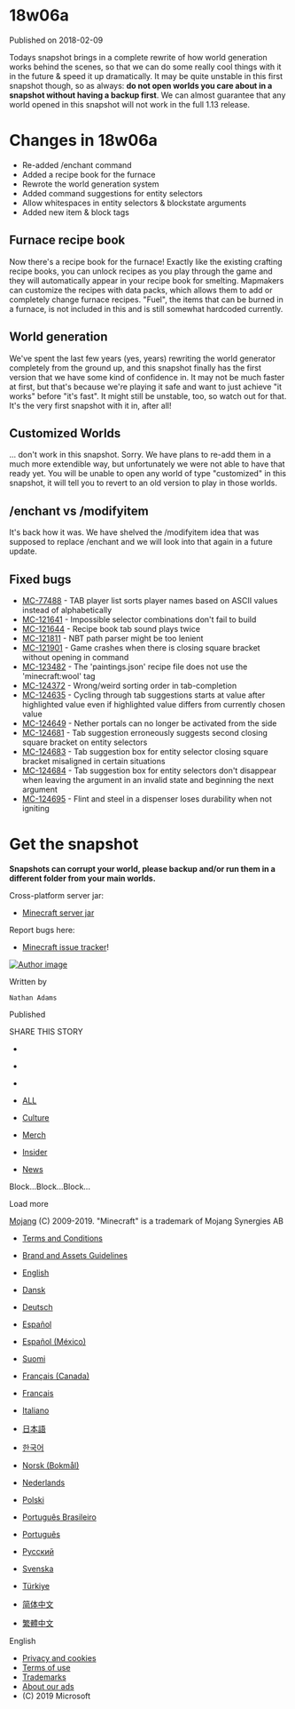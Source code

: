 # 18w06a
Published on 2018-02-09

Todays snapshot brings in a complete rewrite of how world generation works
behind the scenes, so that we can do some really cool things with it in the
future & speed it up dramatically. It may be quite unstable in this first
snapshot though, so as always: **do not open worlds you care about in a
snapshot without having a backup first**. We can almost guarantee that any
world opened in this snapshot will not work in the full 1.13 release.

#  Changes in 18w06a

  * Re-added /enchant command
  * Added a recipe book for the furnace
  * Rewrote the world generation system
  * Added command suggestions for entity selectors
  * Allow whitespaces in entity selectors & blockstate arguments
  * Added new item & block tags

##  Furnace recipe book

Now there's a recipe book for the furnace! Exactly like the existing crafting
recipe books, you can unlock recipes as you play through the game and they
will automatically appear in your recipe book for smelting. Mapmakers can
customize the recipes with data packs, which allows them to add or completely
change furnace recipes. "Fuel", the items that can be burned in a furnace, is
not included in this and is still somewhat hardcoded currently.

##  World generation

We've spent the last few years (yes, years) rewriting the world generator
completely from the ground up, and this snapshot finally has the first version
that we have some kind of confidence in. It may not be much faster at first,
but that's because we're playing it safe and want to just achieve "it works"
before "it's fast". It might still be unstable, too, so watch out for that.
It's the very first snapshot with it in, after all!

##  Customized Worlds

... don't work in this snapshot. Sorry. We have plans to re-add them in a much
more extendible way, but unfortunately we were not able to have that ready
yet. You will be unable to open any world of type "customized" in this
snapshot, it will tell you to revert to an old version to play in those
worlds.

##  /enchant vs /modifyitem

It's back how it was. We have shelved the /modifyitem idea that was supposed
to replace /enchant and we will look into that again in a future update.

##  Fixed bugs

  * [MC-77488](https://bugs.mojang.com/browse/MC-77488) \- TAB player list sorts player names based on ASCII values instead of alphabetically
  * [MC-121641](https://bugs.mojang.com/browse/MC-121641) \- Impossible selector combinations don't fail to build
  * [MC-121644](https://bugs.mojang.com/browse/MC-121644) \- Recipe book tab sound plays twice
  * [MC-121811](https://bugs.mojang.com/browse/MC-121811) \- NBT path parser might be too lenient
  * [MC-121901](https://bugs.mojang.com/browse/MC-121901) \- Game crashes when there is closing square bracket without opening in command
  * [MC-123482](https://bugs.mojang.com/browse/MC-123482) \- The 'paintings.json' recipe file does not use the 'minecraft:wool' tag
  * [MC-124372](https://bugs.mojang.com/browse/MC-124372) \- Wrong/weird sorting order in tab-completion
  * [MC-124635](https://bugs.mojang.com/browse/MC-124635) \- Cycling through tab suggestions starts at value after highlighted value even if highlighted value differs from currently chosen value
  * [MC-124649](https://bugs.mojang.com/browse/MC-124649) \- Nether portals can no longer be activated from the side
  * [MC-124681](https://bugs.mojang.com/browse/MC-124681) \- Tab suggestion erroneously suggests second closing square bracket on entity selectors
  * [MC-124683](https://bugs.mojang.com/browse/MC-124683) \- Tab suggestion box for entity selector closing square bracket misaligned in certain situations
  * [MC-124684](https://bugs.mojang.com/browse/MC-124684) \- Tab suggestion box for entity selectors don't disappear when leaving the argument in an invalid state and beginning the next argument
  * [MC-124695](https://bugs.mojang.com/browse/MC-124695) \- Flint and steel in a dispenser loses durability when not igniting

#  Get the snapshot

**Snapshots can corrupt your world, please backup and/or run them in a
different folder from your main worlds.**

Cross-platform server jar:

  * [Minecraft server jar](https://launcher.mojang.com/mc/game/18w06a/server/4e47158fd42d966884a7ffb7440b35d86c038049/server.jar)

Report bugs here:

  * [Minecraft issue tracker](https://bugs.mojang.com/browse/MC)!

[ ![Author
image](/content/dam/archive/d253f6cc9bc41748d2a4143064c9102d-Mojang_Avatars_302x170px_0013_Nathan_Avatar00.png)
]()

Written by

    Nathan Adams
Published

    

SHARE THIS STORY

  * [ ](https://www.facebook.com/sharer/sharer.php?u=https%3A%2F%2Fwww.minecraft.net%2Fen-us%2Farticle%2Fminecraft-snapshot-18w06a)
  * [ ](https://twitter.com/home?status=https%3A%2F%2Fwww.minecraft.net%2Fen-us%2Farticle%2Fminecraft-snapshot-18w06a)
  * [ ](https://www.reddit.com/submit?url=https%3A%2F%2Fwww.minecraft.net%2Fen-us%2Farticle%2Fminecraft-snapshot-18w06a)

  * [ALL](javascript:;)
  * [Culture](javascript:;)
  * [Merch](javascript:;)
  * [Insider](javascript:;)
  * [News](javascript:;)

Block...Block...Block...

Load more

[ ](https://mojang.com?ref=ft)

[Mojang](https://mojang.com) (C) 2009-2019. "Minecraft" is a trademark of
Mojang Synergies AB

  * [ Terms and Conditions ](https://account.mojang.com/terms?ref=ft)
  * [ Brand and Assets Guidelines ](https://account.mojang.com/terms?ref=ft#brand)

  * [English](/en-us/)
  * [Dansk](/da-dk/)
  * [Deutsch](/de-de/)
  * [Español](/es-es/)
  * [Español (México)](/es-mx/)
  * [Suomi](/fi-fi/)
  * [Français (Canada)](/fr-ca/)
  * [Français](/fr-fr/)
  * [Italiano](/it-it/)
  * [日本語](/ja-jp/)
  * [한국어](/ko-kr/)
  * [Norsk (Bokmål)](/nb-no/)
  * [Nederlands](/nl-nl/)
  * [Polski](/pl-pl/)
  * [Português Brasileiro](/pt-br/)
  * [Português](/pt-pt/)
  * [Русский](/ru-ru/)
  * [Svenska](/sv-se/)
  * [Türkiye](/tr-tr/)
  * [简体中文](/zh-hans/)
  * [繁體中文](/zh-hant/)

English

  * [Privacy and cookies](http://go.microsoft.com/fwlink/?linkid=521839)
  * [Terms of use](http://go.microsoft.com/fwlink/?linkid=206977)
  * [Trademarks](http://www.microsoft.com/trademarks)
  * [About our ads](http://choice.microsoft.com/)
  * (C) 2019 Microsoft

[ ](http://www.microsoft.com/)


